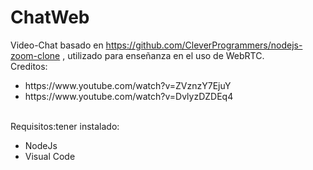 # ChatWeb
Video-Chat basado en https://github.com/CleverProgrammers/nodejs-zoom-clone , utilizado para enseñanza en el uso de WebRTC.<br/>
Creditos:
<ul>
  <li>https://www.youtube.com/watch?v=ZVznzY7EjuY</li>
  <li>https://www.youtube.com/watch?v=DvlyzDZDEq4</li>
</ul>
<br/>
Requisitos:tener instalado:
<ul>
  <li>NodeJs</li>
  <li>Visual Code</li>
</ul>

